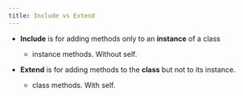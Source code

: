 ```yaml
---
title: Include vs Extend
---
```


- **Include** is for adding methods only to an **instance** of a class
  - instance methods. Without self.

- **Extend** is for adding methods to the **class** but not to its instance.
  - class methods. With self.

